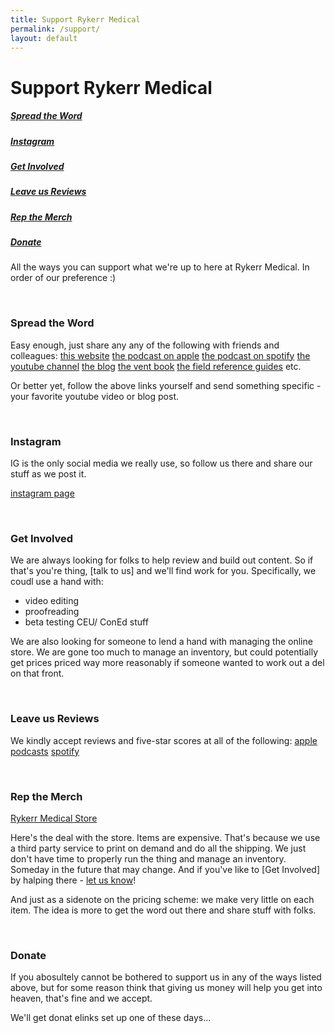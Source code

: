 ```yaml
---
title: Support Rykerr Medical
permalink: /support/
layout: default
---
```


# Support Rykerr Medical

<h5><a href="#spread">Spread the Word</a></h5>
<h5><a href="#instagram">Instagram</a></h5>
<h5><a href="#getinvolved">Get Involved</a></h5>
<h5><a href="#reviews">Leave us Reviews</a></h5>
<h5><a href="#merch">Rep the Merch</a></h5>
<h5><a href="#donate">Donate</a></h5>

All the ways you can support what we're up to here at Rykerr Medical.  In order of our preference :)

<br>

<h3 id="spread">Spread the Word</h3>

Easy enough, just share any any of the following with friends and colleagues:
[this website](https://www.rykerrmedical.com)
[the podcast on apple](https://podcasts.apple.com/us/podcast/the-rykerr-medical-podcast/id1570765323)
[the podcast on spotify](https://open.spotify.com/show/73oflsb0c9M5iwHw07MxdP?)
[the youtube channel](https://youtube.com/@rykerrmedical)
[the blog](https://www.rykerrmedical.com/blog/)
[the vent book](https://www.rykerrmedical.com/clinical-resources/vent-management/)
[the field reference guides](https://www.rykerrmedical.com/clinical-resources/protocols-and-cheat-sheets/)
etc.

Or better yet, follow the above links yourself and send something specific - your favorite youtube video or blog post.

<br>

<h3 id="instagram">Instagram</h3>

IG is the only social media we really use, so follow us there and share our stuff as we post it.

[instagram page](https://instagram.com/rykerrmedical)

<br>

<h3 id="getinvolved">Get Involved</h3>

We are always looking for folks to help review and build out content.  So if that's you're thing, [talk to us] and we'll find work for you.  Specifically, we coudl use a hand with:
- video editing
- proofreading
- beta testing CEU/ ConEd stuff

We are also looking for someone to lend a hand with managing the online store.  We are gone too much to manage an inventory, but could potentially get prices priced way more reasonably if someone wanted to work out a del on that front.

<br>

<h3 id="reviews">Leave us Reviews</h3>

We kindly accept reviews and five-star scores at all of the following:
[apple podcasts](https://podcasts.apple.com/us/podcast/the-rykerr-medical-podcast/id1570765323)
[spotify](https://open.spotify.com/show/73oflsb0c9M5iwHw07MxdP?)

<br>

<h3 id="merch">Rep the Merch</h3>

[Rykerr Medical Store](https://shop.rykerrmedical.com)

Here's the deal with the store.  Items are expensive.  That's because we use a third party service to print on demand and do all the shipping.  We just don't have time to properly run the thing and manage an inventory.  Someday in the future that may change.  And if you've like to [Get Involved] by halping there - [let us know](https://www.rykerrmedical.com/talk-to-us/)!

And just as a sidenote on the pricing scheme: we make very little on each item.  The idea is more to get the word out there and share stuff with folks.

<br>

<h3 id="donate">Donate</h3>

If you abosultely cannot be bothered to support us in any of the ways listed above, but for some reason think that giving us money will help you get into heaven, that's fine and we accept.

We'll get donat elinks set up one of these days...
